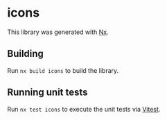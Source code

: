 # icons

This library was generated with [Nx](https://nx.dev).

## Building

Run `nx build icons` to build the library.

## Running unit tests

Run `nx test icons` to execute the unit tests via [Vitest](https://vitest.dev/).
